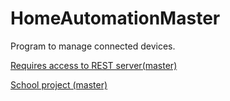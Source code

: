 # HomeAutomationMaster
Program to manage connected devices.

[Requires access to REST server(master)](https://github.com/MechaGK/HomeAutomationMasterServer)

[School project (master)](https://github.com/Rarer/HomeAutomation)
